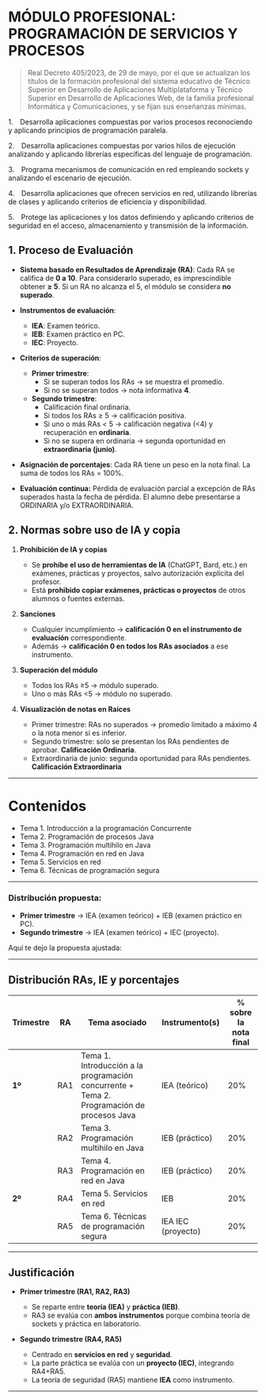 # MÓDULO PROFESIONAL: PROGRAMACIÓN DE SERVICIOS Y PROCESOS

> Real Decreto 405/2023, de 29 de mayo, por el que se actualizan los títulos de la formación profesional del sistema educativo de Técnico Superior en Desarrollo de Aplicaciones Multiplataforma y Técnico Superior en Desarrollo de Aplicaciones Web, de la familia profesional Informática y Comunicaciones, y se fijan sus enseñanzas mínimas.

1. Desarrolla aplicaciones compuestas por varios procesos reconociendo y aplicando principios de programación paralela.

2. Desarrolla aplicaciones compuestas por varios hilos de ejecución analizando y aplicando librerías específicas del lenguaje de programación.

3. Programa mecanismos de comunicación en red empleando sockets y analizando el escenario de ejecución.

4. Desarrolla aplicaciones que ofrecen servicios en red, utilizando librerías de clases y aplicando criterios de eficiencia y disponibilidad.

5. Protege las aplicaciones y los datos definiendo y aplicando criterios de seguridad en el acceso, almacenamiento y transmisión de la información.



## 1. Proceso de Evaluación

- **Sistema basado en Resultados de Aprendizaje (RA)**:
  Cada RA se califica de **0 a 10**. Para considerarlo superado, es imprescindible obtener **≥ 5**.
  Si un RA no alcanza el 5, el módulo se considera **no superado**.

- **Instrumentos de evaluación**:
  - **IEA**: Examen teórico.
  - **IEB**: Examen práctico en PC.
  - **IEC**: Proyecto.

- **Criterios de superación**:
  - **Primer trimestre**:
    - Si se superan todos los RAs → se muestra el promedio.
    - Si no se superan todos → nota informativa **4**.
  - **Segundo trimestre**:
    - Calificación final ordinaria.
    - Si todos los RAs ≥ 5 → calificación positiva.
    - Si uno o más RAs < 5 → calificación negativa (<4) y recuperación en **ordinaria**.
    - Si no se supera en ordinaria → segunda oportunidad en **extraordinaria (junio)**.

- **Asignación de porcentajes**:
  Cada RA tiene un peso en la nota final. La suma de todos los RAs = 100%.

- **Evaluación continua:** Pérdida de evaluación parcial a excepción de RAs superados hasta la fecha de pérdida. El alumno debe presentarse a ORDINARIA y/o EXTRAORDINARIA.

## 2. Normas sobre uso de IA y copia

1. **Prohibición de IA y copias**

   * Se **prohíbe el uso de herramientas de IA** (ChatGPT, Bard, etc.) en exámenes, prácticas y proyectos, salvo autorización explícita del profesor.
   * Está **prohibido copiar exámenes, prácticas o proyectos** de otros alumnos o fuentes externas.

2. **Sanciones**

   * Cualquier incumplimiento → **calificación 0 en el instrumento de evaluación** correspondiente.
   * Además → **calificación 0 en todos los RAs asociados** a ese instrumento.

3. **Superación del módulo**

   * Todos los RAs ≥5 → módulo superado.
   * Uno o más RAs <5 → módulo no superado.

4. **Visualización de notas en Raíces**

   * Primer trimestre: RAs no superados → promedio limitado a máximo 4 o la nota menor si es inferior.
   * Segundo trimestre: solo se presentan los RAs pendientes de aprobar. **Calificación Ordinaria**.
   * Extraordinaria de junio: segunda oportunidad para RAs pendientes. **Calificación Extraordinaria**
---


# Contenidos

* Tema 1. Introducción a la programación Concurrente
* Tema 2. Programación de procesos Java
* Tema 3. Programación multihilo en Java
* Tema 4. Programación en red en Java
* Tema 5. Servicios en red
* Tema 6. Técnicas de programación segura


---

### Distribución propuesta:


* **Primer trimestre** → IEA (examen teórico) + IEB (examen práctico en PC).
* **Segundo trimestre** → IEA (examen teórico) + IEC (proyecto).

Aquí te dejo la propuesta ajustada:

---

## Distribución RAs, IE y porcentajes

| Trimestre | RA  | Tema asociado                                                                              | Instrumento(s)                 | % sobre la nota final |
| --------- | --- | ------------------------------------------------------------------------------------------ | ------------------------------ | --------------------- |
| **1º**    | RA1 | Tema 1. Introducción a la programación concurrente + Tema 2. Programación de procesos Java | IEA (teórico)                  | 20%                   |
|           | RA2 | Tema 3. Programación multihilo en Java                                                     | IEB (práctico)            | 20%                   |
|           | RA3 | Tema 4. Programación en red en Java                                                        | IEB (práctico) | 20%                   |
| **2º**    | RA4 | Tema 5. Servicios en red                                                                   | IEB                | 20%                   |
|           | RA5 | Tema 6. Técnicas de programación segura                                                    | IEA  IEC (proyecto) | 20%                   |

---

## Justificación

* **Primer trimestre (RA1, RA2, RA3)**

  * Se reparte entre **teoría (IEA)** y **práctica (IEB)**.
  * RA3 se evalúa con **ambos instrumentos** porque combina teoría de sockets y práctica en laboratorio.

* **Segundo trimestre (RA4, RA5)**

  * Centrado en **servicios en red** y **seguridad**.
  * La parte práctica se evalúa con un **proyecto (IEC)**, integrando RA4+RA5.
  * La teoría de seguridad (RA5) mantiene **IEA** como instrumento.

---


